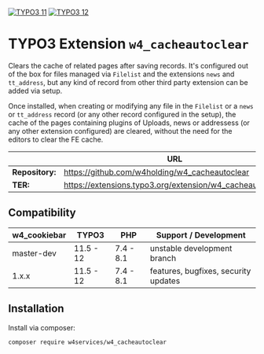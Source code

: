 [![TYPO3 11](https://img.shields.io/badge/TYPO3-11-orange.svg)](https://get.typo3.org/version/11) [![TYPO3 12](https://img.shields.io/badge/TYPO3-12-orange.svg)](https://get.typo3.org/version/12)

# TYPO3 Extension `w4_cacheautoclear` 

Clears the cache of related pages after saving records. It's configured out of the box for files managed via `Filelist` and the extensions `news` and `tt_address`, but any kind of record from other third party extension can be added via setup.

Once installed, when creating or modifying any file in the `Filelist` or a `news` or `tt_address` record (or any other record configured in the setup), the cache of the pages containing plugins of Uploads, news or addressess (or any other extension configured) are cleared, without the need for the editors to clear the FE cache.

|                  | URL                                                       |
|------------------|-----------------------------------------------------------|
| **Repository:**  | https://github.com/w4holding/w4_cacheautoclear            |
| **TER:**         | https://extensions.typo3.org/extension/w4_cacheautoclear/ |

## Compatibility

| w4_cookiebar | TYPO3     | PHP       | Support / Development                |
|--------------|-----------|-----------|--------------------------------------|
| master-dev   | 11.5 - 12 | 7.4 - 8.1 | unstable development branch          |
| 1.x.x        | 11.5 - 12 | 7.4 - 8.1 | features, bugfixes, security updates |

## Installation

Install via composer:

    composer require w4services/w4_cacheautoclear
